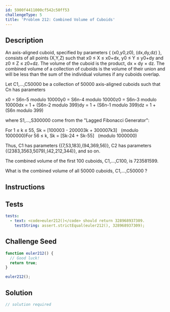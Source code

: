 ```yaml
---
id: 5900f4411000cf542c50ff53
challengeType: 5
title: 'Problem 212: Combined Volume of Cuboids'
---
```


## Description
<section id='description'>
An axis-aligned cuboid, specified by parameters { (x0,y0,z0), (dx,dy,dz) }, consists of all points (X,Y,Z) such that x0 ≤ X ≤ x0+dx, y0 ≤ Y ≤ y0+dy and z0 ≤ Z ≤ z0+dz.  The volume of the cuboid is the product, dx × dy × dz.  The combined volume of a collection of cuboids is the volume of their union and will be less than the sum of the individual volumes if any cuboids overlap.

Let C1,...,C50000 be a collection of 50000 axis-aligned cuboids such that Cn has parameters

x0 = S6n-5 modulo 10000y0 = S6n-4 modulo 10000z0 = S6n-3 modulo 10000dx = 1 + (S6n-2 modulo 399)dy = 1 + (S6n-1 modulo 399)dz = 1 + (S6n modulo 399)

where S1,...,S300000 come from the "Lagged Fibonacci Generator":

For 1 ≤ k ≤ 55, Sk = [100003 - 200003k + 300007k3]   (modulo 1000000)For 56 ≤ k, Sk = [Sk-24 + Sk-55]   (modulo 1000000)

Thus, C1 has parameters {(7,53,183),(94,369,56)}, C2 has parameters {(2383,3563,5079),(42,212,344)}, and so on.

The combined volume of the first 100 cuboids, C1,...,C100, is 723581599.

What is the combined volume of all 50000 cuboids, C1,...,C50000 ?
</section>

## Instructions
<section id='instructions'>

</section>

## Tests
<section id='tests'>

```yml
tests:
  - text: <code>euler212()</code> should return 328968937309.
    testString: assert.strictEqual(euler212(), 328968937309);

```

</section>

## Challenge Seed
<section id='challengeSeed'>

<div id='js-seed'>

```js
function euler212() {
  // Good luck!
  return true;
}

euler212();
```

</div>



</section>

## Solution
<section id='solution'>

```js
// solution required
```

</section>
